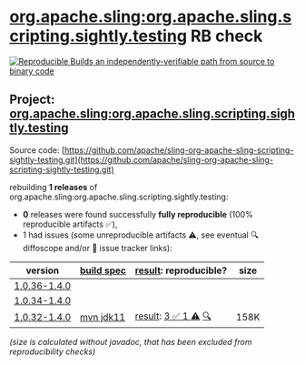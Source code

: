 [org.apache.sling:org.apache.sling.scripting.sightly.testing](https://central.sonatype.com/artifact/org.apache.sling/org.apache.sling.scripting.sightly.testing/versions) RB check
=======

[![Reproducible Builds](https://reproducible-builds.org/images/logos/rb.svg) an independently-verifiable path from source to binary code](https://reproducible-builds.org/)

## Project: [org.apache.sling:org.apache.sling.scripting.sightly.testing](https://central.sonatype.com/artifact/org.apache.sling/org.apache.sling.scripting.sightly.testing/versions)

Source code: [https://github.com/apache/sling-org-apache-sling-scripting-sightly-testing.git](https://github.com/apache/sling-org-apache-sling-scripting-sightly-testing.git)

rebuilding **1 releases** of org.apache.sling:org.apache.sling.scripting.sightly.testing:
- **0** releases were found successfully **fully reproducible** (100% reproducible artifacts :white_check_mark:),
- 1 had issues (some unreproducible artifacts :warning:, see eventual :mag: diffoscope and/or :memo: issue tracker links):

| version | [build spec](/BUILDSPEC.md) | [result](https://reproducible-builds.org/docs/jvm/): reproducible? | size |
| -- | --------- | ------ | -- |
| [1.0.36-1.4.0](https://central.sonatype.com/artifact/org.apache.sling/org.apache.sling.scripting.sightly.testing/1.0.36-1.4.0/pom) | | | |
| [1.0.34-1.4.0](https://central.sonatype.com/artifact/org.apache.sling/org.apache.sling.scripting.sightly.testing/1.0.34-1.4.0/pom) | | | |
| [1.0.32-1.4.0](https://central.sonatype.com/artifact/org.apache.sling/org.apache.sling.scripting.sightly.testing/1.0.32-1.4.0/pom) | [mvn jdk11](org.apache.sling.scripting.sightly.testing-1.0.32-1.4.0.buildspec) | [result](org.apache.sling.scripting.sightly.testing-1.0.32-1.4.0.buildinfo): [3 :white_check_mark:  1 :warning:](org.apache.sling.scripting.sightly.testing-1.0.32-1.4.0.buildcompare) [:mag:](org.apache.sling.scripting.sightly.testing-1.0.32-1.4.0.diffoscope) | 158K |

<i>(size is calculated without javadoc, that has been excluded from reproducibility checks)</i>
